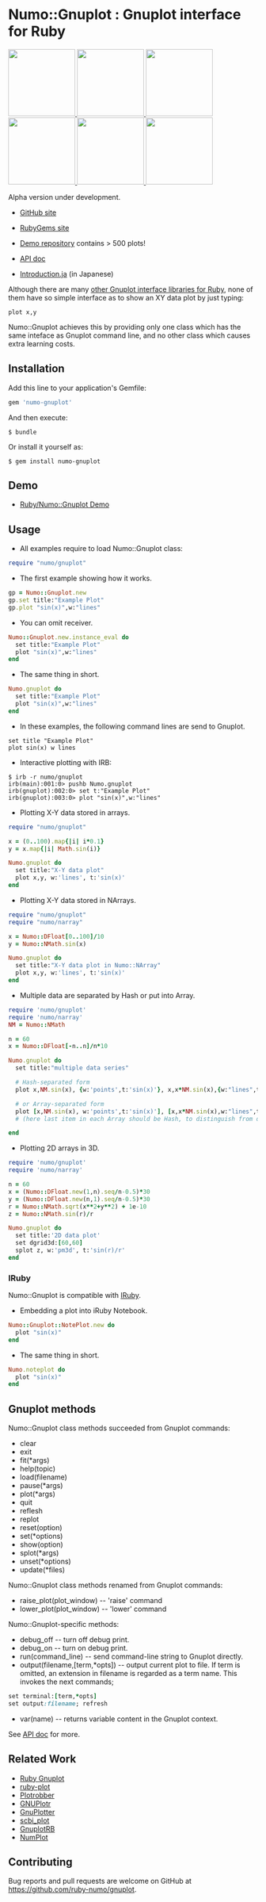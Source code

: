 # Numo::Gnuplot : Gnuplot interface for Ruby

<div class="row">
<a href=https://github.com/ruby-numo/gnuplot-demo/blob/master/gnuplot/md/006histograms/README.md>
<img src="https://raw.githubusercontent.com/ruby-numo/gnuplot-demo/master/gnuplot/md/006histograms/image/006.png" height="135" width="135">
</a>
<a href=https://github.com/ruby-numo/gnuplot-demo/blob/master/gnuplot/md/501rainbow/README.md>
<img src="https://raw.githubusercontent.com/ruby-numo/gnuplot-demo/master/gnuplot/md/501rainbow/image/002.png" height="135" width="135">
</a>
<a href=https://github.com/ruby-numo/gnuplot-demo/blob/master/gnuplot/md/603finance/README.md>
<img src="https://raw.githubusercontent.com/ruby-numo/gnuplot-demo/master/gnuplot/md/603finance/image/013.png" height="135" width="135">
</a>
<a href=https://github.com/ruby-numo/gnuplot-demo/blob/master/gnuplot/md/502rgb_variable/README.md>
<img src="https://raw.githubusercontent.com/ruby-numo/gnuplot-demo/master/gnuplot/md/502rgb_variable/image/006.png" height="135" width="135">
</a>
<a href=https://github.com/ruby-numo/gnuplot-demo/blob/master/gnuplot/md/207hidden2/README.md>
<img src="https://raw.githubusercontent.com/ruby-numo/gnuplot-demo/master/gnuplot/md/207hidden2/image/001.png" height="135" width="135">
</a>
<a href=https://github.com/ruby-numo/gnuplot-demo/blob/master/gnuplot/md/905transparent_solids/README.md>
<img src="https://raw.githubusercontent.com/ruby-numo/gnuplot-demo/master/gnuplot/md/905transparent_solids/image/002.png" height="135" width="135">
</a>
</div>

Alpha version under development.

* [GitHub site](https://github.com/ruby-numo/gnuplot)
* [RubyGems site](https://rubygems.org/gems/numo-gnuplot)
* [Demo repository](https://github.com/ruby-numo/numo-gnuplot-demo) contains > 500 plots!

* [API doc](http://www.rubydoc.info/gems/numo-gnuplot/0.2.1/Numo/Gnuplot)
* [Introduction.ja](https://github.com/ruby-numo/gnuplot/wiki/Introduction.ja) (in Japanese)

Although there are many [other Gnuplot interface libraries for Ruby](https://github.com/ruby-numo/gnuplot#related-work),
none of them have so simple interface as to show an XY data plot by just typing:

    plot x,y

Numo::Gnuplot achieves this by providing only one class which has
the same inteface as Gnuplot command line, and no other class which
causes extra learning costs.

## Installation

Add this line to your application's Gemfile:

```ruby
gem 'numo-gnuplot'
```

And then execute:

    $ bundle

Or install it yourself as:

    $ gem install numo-gnuplot

## Demo

* [Ruby/Numo::Gnuplot Demo](https://github.com/ruby-numo/numo-gnuplot-demo)

## Usage

* All examples require to load Numo::Gnuplot class:

```ruby
require "numo/gnuplot"
```

* The first example showing how it works.

```ruby
gp = Numo::Gnuplot.new
gp.set title:"Example Plot"
gp.plot "sin(x)",w:"lines"
```

* You can omit receiver.

```ruby
Numo::Gnuplot.new.instance_eval do
  set title:"Example Plot"
  plot "sin(x)",w:"lines"
end
```

* The same thing in short.

```ruby
Numo.gnuplot do
  set title:"Example Plot"
  plot "sin(x)",w:"lines"
end
```

* In these examples, the following command lines are send to Gnuplot.

```
set title "Example Plot"
plot sin(x) w lines
```

* Interactive plotting with IRB:

```
$ irb -r numo/gnuplot
irb(main):001:0> pushb Numo.gnuplot
irb(gnuplot):002:0> set t:"Example Plot"
irb(gnuplot):003:0> plot "sin(x)",w:"lines"
```

* Plotting X-Y data stored in arrays.

```ruby
require "numo/gnuplot"

x = (0..100).map{|i| i*0.1}
y = x.map{|i| Math.sin(i)}

Numo.gnuplot do
  set title:"X-Y data plot"
  plot x,y, w:'lines', t:'sin(x)'
end
```

* Plotting X-Y data stored in NArrays.

```ruby
require "numo/gnuplot"
require "numo/narray"

x = Numo::DFloat[0..100]/10
y = Numo::NMath.sin(x)

Numo.gnuplot do
  set title:"X-Y data plot in Numo::NArray"
  plot x,y, w:'lines', t:'sin(x)'
end
```

* Multiple data are separated by Hash or put into Array.

```ruby
require 'numo/gnuplot'
require 'numo/narray'
NM = Numo::NMath

n = 60
x = Numo::DFloat[-n..n]/n*10

Numo.gnuplot do
  set title:"multiple data series"

  # Hash-separated form
  plot x,NM.sin(x), {w:'points',t:'sin(x)'}, x,x*NM.sin(x),{w:"lines",t:'x*sin(x)'}

  # or Array-separated form
  plot [x,NM.sin(x), w:'points',t:'sin(x)'], [x,x*NM.sin(x),w:"lines",t:'x*sin(x)']
  # (here last item in each Array should be Hash, to distinguish from data array)

end
```

* Plotting 2D arrays in 3D.

```ruby
require 'numo/gnuplot'
require 'numo/narray'

n = 60
x = (Numo::DFloat.new(1,n).seq/n-0.5)*30
y = (Numo::DFloat.new(n,1).seq/n-0.5)*30
r = Numo::NMath.sqrt(x**2+y**2) + 1e-10
z = Numo::NMath.sin(r)/r

Numo.gnuplot do
  set title:'2D data plot'
  set dgrid3d:[60,60]
  splot z, w:'pm3d', t:'sin(r)/r'
end
```

### IRuby
Numo::Gnuplot is compatible with [IRuby](https://github.com/SciRuby/iruby/).

* Embedding a plot into iRuby Notebook.

```ruby
Numo::Gnuplot::NotePlot.new do
  plot "sin(x)"
end
```

* The same thing in short.

```ruby
Numo.noteplot do
  plot "sin(x)"
end
```

## Gnuplot methods

Numo::Gnuplot class methods succeeded from Gnuplot commands:

* clear
* exit
* fit(*args)
* help(topic)
* load(filename)
* pause(*args)
* plot(*args)
* quit
* reflesh
* replot
* reset(option)
* set(*options)
* show(option)
* splot(*args)
* unset(*options)
* update(*files)

Numo::Gnuplot class methods renamed from Gnuplot commands:

* raise_plot(plot_window) -- 'raise' command
* lower_plot(plot_window) -- 'lower' command

Numo::Gnuplot-specific methods:

* debug_off  -- turn off debug print.
* debug_on  -- turn on debug print.
* run(command_line) -- send command-line string to Gnuplot directly.
* output(filename,[term,*opts]) -- output current plot to file. If term is omitted, an extension in filename is regarded as a term name. This invokes the next commands;
```ruby
set terminal:[term,*opts]
set output:filename; refresh
```
* var(name) -- returns variable content in the Gnuplot context.

See [API doc](http://www.rubydoc.info/gems/numo-gnuplot/Numo/Gnuplot) for more.

## Related Work

* [Ruby Gnuplot](https://github.com/rdp/ruby_gnuplot)
* [ruby-plot](https://github.com/davor/ruby-plot)
* [Plotrobber](https://github.com/elitheeli/plotrobber)
* [GNUPlotr](https://github.com/pbosetti/gnuplotr)
* [GnuPlotter](https://github.com/maasha/gnuplotter)
* [scbi_plot](https://rubygems.org/gems/scbi_plot)
* [GnuplotRB](https://github.com/dilcom/gnuplotrb)
* [NumPlot](https://rubygems.org/gems/numplot)

## Contributing

Bug reports and pull requests are welcome on GitHub at
https://github.com/ruby-numo/gnuplot.
